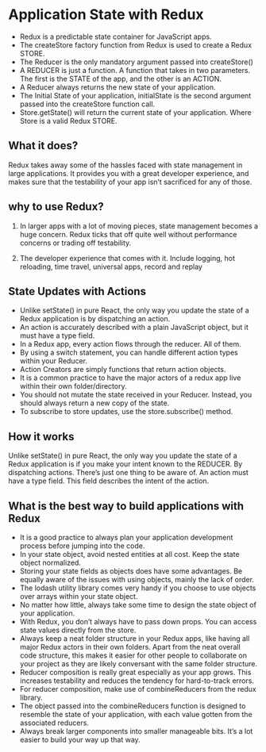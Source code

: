 # Application State with Redux

* Redux is a predictable state container for JavaScript apps.
* The createStore factory function from Redux is used to create a Redux STORE.
* The Reducer is the only mandatory argument passed into createStore()
* A REDUCER is just a function. A function that takes in two parameters. The first is the STATE of the app, and the other is an ACTION.
* A Reducer always returns the new state of your application.
* The Initial State of your application, initialState is the second argument passed into the createStore function call.
* Store.getState() will return the current state of your application. Where Store is a valid Redux STORE.

## What it does?

Redux takes away some of the hassles faced with state management in large applications. It provides you with a great developer experience, and makes sure that the testability of your app isn’t sacrificed for any of those.

## why to use Redux?

1. In larger apps with a lot of moving pieces, state management becomes a huge concern. Redux ticks that off quite well without performance concerns or trading off testability.

2. The developer experience that comes with it. Include logging, hot reloading, time travel, universal apps, record and replay

## State Updates with Actions

* Unlike setState() in pure React, the only way you update the state of a Redux application is by dispatching an action.
* An action is accurately described with a plain JavaScript object, but it must have a type field.
* In a Redux app, every action flows through the reducer. All of them.
* By using a switch statement, you can handle different action types within your Reducer.
* Action Creators are simply functions that return action objects.
* It is a common practice to have the major actors of a redux app live within their own folder/directory.
* You should not mutate the state received in your Reducer. Instead, you should always return a new copy of the state.
* To subscribe to store updates, use the store.subscribe() method.

## How it works

Unlike setState() in pure React, the only way you update the state of a Redux application is if you make your intent known to the REDUCER. By dispatching actions. There’s just one thing to be aware of. An action must have a type field. This field describes the intent of the action.

## What is the best way to build applications with Redux

* It is a good practice to always plan your application development process before jumping into the code.
* In your state object, avoid nested entities at all cost. Keep the state object normalized.
* Storing your state fields as objects does have some advantages. Be equally aware of the issues with using objects, mainly the lack of order.
* The lodash utility library comes very handy if you choose to use objects over arrays within your state object.
* No matter how little, always take some time to design the state object of your application.
* With Redux, you don’t always have to pass down props. You can access state values directly from the store.
* Always keep a neat folder structure in your Redux apps, like having all major Redux actors in their own folders. Apart from the neat overall code structure, this makes it easier for other people to collaborate on your project as they are likely conversant with the same folder structure.
* Reducer composition is really great especially as your app grows. This increases testability and reduces the tendency for hard-to-track errors.
* For reducer composition, make use of combineReducers from the redux library.
* The object passed into the combineReducers function is designed to resemble the state of your application, with each value gotten from the associated reducers.
* Always break larger components into smaller manageable bits. It’s a lot easier to build your way up that way.
